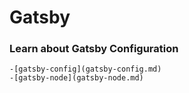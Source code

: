 # Gatsby

### Learn about Gatsby Configuration
    -[gatsby-config](gatsby-config.md)
    -[gatsby-node](gatsby-node.md)